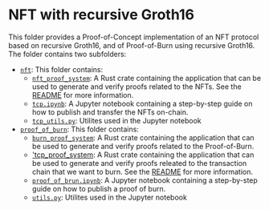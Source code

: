  # NFT with recursive Groth16

This folder provides a Proof-of-Concept implementation of an NFT protocol based on recursive Groth16, and of Proof-of-Burn using recursive Groth16.
The folder contains two subfolders:
- [`nft`](./nft/): This folder contains:
    - [`nft_proof_system`](./nft/nft_proof_system/): A Rust crate containing the application that can be used to generate and verify proofs related to the NFTs.
    See the [README](./nft/nft_proof_system/README.md) for more information.
    - [`tcp.ipynb`](./nft/tcp.ipynb): A Jupyter notebook containing a step-by-step guide on how to publish and transfer the NFTs on-chain.
    - [`tcp_utils.py`](./nft/tcp_utils.py): Utilites used in the Jupyter notebook
- [`proof_of_burn`](./proof_of_burn/): This folder contains:
    - [`burn_proof_system`](./proof_of_burn/burn_proof_system/): A Rust crate containing the application that can be used to generate and verify proofs related to the Proof-of-Burn.
    - ['tcp_proof_system](./proof_of_burn/tcp_proof_system/): A Rust crate containing the application that can be used to generate and verify proofs releated to the transaction chain that we want to burn. See the [README](./proof_of_burn/tcp_proof_system/README.md) for more information.
    - [`proof_of_brun.ipynb`](./nft/tcp.ipynb): A Jupyter notebook containing a step-by-step guide on how to publish a proof of burn.
    - [`utils.py`](./nft/tcp_utils.py): Utilites used in the Jupyter notebook
